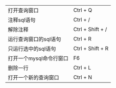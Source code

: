 |                         |                  |
| :---------------------- | :--------------- |
| 打开查询窗口            | Ctrl + Q         |
| 注释sql语句             | Ctrl + /         |
| 解除注释                | Ctrl + Shift + / |
| 运行查询窗口的sql语句   | Ctrl + R         |
| 只运行选中的sql语句     | Ctrl + Shift + R |
| 打开一个mysql命令行窗口 | F6               |
| 删除一行                | Ctrl + L         |
| 打开一个新的查询窗口    | Ctrl + N         |

